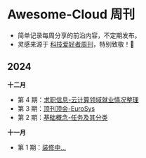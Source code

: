 # Awesome-Cloud 周刊

* 简单记录每周分享的前沿内容，不定期发布。
* 灵感来源于 [科技爱好者周刊](https://github.com/ruanyf/weekly)，特别致敬！🫡


## 2024

**十二月**
* 第 4 期：[求职信息-云计算领域就业情况整理](docs/issue-4.md)
* 第 3 期：[顶刊顶会-EuroSys](docs/issue-3.md)
* 第 2 期：[基础概念-任务及其分类](docs/issue-2.md)

**十一月**
* 第 1 期：[装修中...](docs/issue-1.md)

